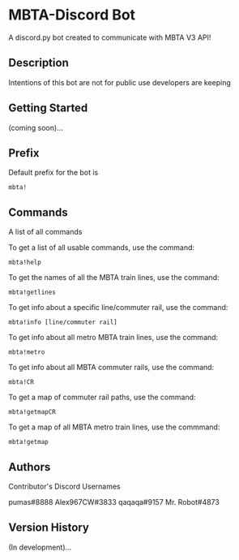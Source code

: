 # MBTA-Discord Bot

A discord.py bot created to communicate with MBTA V3 API!

## Description

Intentions of this bot are not for public use developers are keeping 

## Getting Started
(coming soon)...

## Prefix

Default prefix for the bot is 

```
mbta!
```


## Commands

A list of all commands 

To get a list of all usable commands, use the command:
```
mbta!help
```
To get the names of all the MBTA train lines, use the command: 
```
mbta!getlines
```
To get info about a specific line/commuter rail, use the command:
```
mbta!info [line/commuter rail]
```
To get info about all metro MBTA train lines, use the command:
```
mbta!metro
```
To get info about all MBTA commuter rails, use the command:
```
mbta!CR
```
To get a map of commuter rail paths, use the command:
```
mbta!getmapCR
```
To get a map of all MBTA metro train lines, use the commmand: 
```
mbta!getmap
```

## Authors

Contributor's Discord Usernames

pumas#8888
Alex967CW#3833
qaqaqa#9157
Mr. Robot#4873


## Version History

(In development)...


